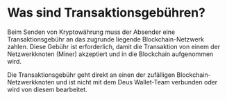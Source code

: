# Was sind Transaktionsgebühren?

Beim Senden von Kryptowährung muss der Absender eine Transaktionsgebühr an das zugrunde liegende Blockchain-Netzwerk zahlen. Diese Gebühr ist erforderlich, damit die Transaktion von einem der Netzwerkknoten (Miner) akzeptiert und in die Blockchain aufgenommen wird.

Die Transaktionsgebühr geht direkt an einen der zufälligen Blockchain-Netzwerkknoten und ist nicht mit dem Deus Wallet-Team verbunden oder wird von diesem bearbeitet.